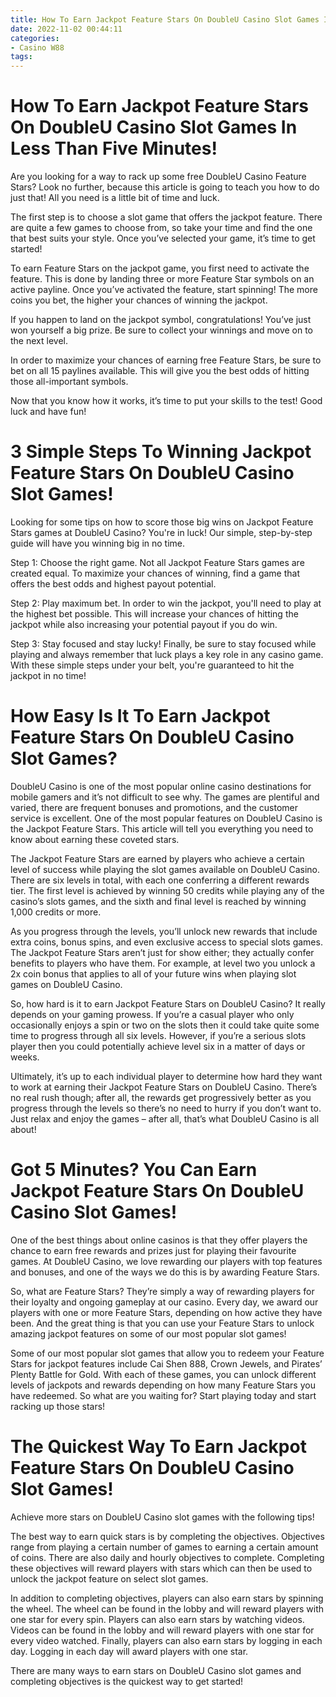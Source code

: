```yaml
---
title: How To Earn Jackpot Feature Stars On DoubleU Casino Slot Games In Less Than Five Minutes!
date: 2022-11-02 00:44:11
categories:
- Casino W88
tags:
---
```



#  How To Earn Jackpot Feature Stars On DoubleU Casino Slot Games In Less Than Five Minutes!

Are you looking for a way to rack up some free DoubleU Casino Feature Stars? Look no further, because this article is going to teach you how to do just that! All you need is a little bit of time and luck.

The first step is to choose a slot game that offers the jackpot feature. There are quite a few games to choose from, so take your time and find the one that best suits your style. Once you’ve selected your game, it’s time to get started!

To earn Feature Stars on the jackpot game, you first need to activate the feature. This is done by landing three or more Feature Star symbols on an active payline. Once you’ve activated the feature, start spinning! The more coins you bet, the higher your chances of winning the jackpot.

If you happen to land on the jackpot symbol, congratulations! You’ve just won yourself a big prize. Be sure to collect your winnings and move on to the next level.

In order to maximize your chances of earning free Feature Stars, be sure to bet on all 15 paylines available. This will give you the best odds of hitting those all-important symbols.

Now that you know how it works, it’s time to put your skills to the test! Good luck and have fun!

#  3 Simple Steps To Winning Jackpot Feature Stars On DoubleU Casino Slot Games!

Looking for some tips on how to score those big wins on Jackpot Feature Stars games at DoubleU Casino? You're in luck! Our simple, step-by-step guide will have you winning big in no time.

Step 1: Choose the right game. Not all Jackpot Feature Stars games are created equal. To maximize your chances of winning, find a game that offers the best odds and highest payout potential.

Step 2: Play maximum bet. In order to win the jackpot, you'll need to play at the highest bet possible. This will increase your chances of hitting the jackpot while also increasing your potential payout if you do win.

Step 3: Stay focused and stay lucky! Finally, be sure to stay focused while playing and always remember that luck plays a key role in any casino game. With these simple steps under your belt, you're guaranteed to hit the jackpot in no time!

#  How Easy Is It To Earn Jackpot Feature Stars On DoubleU Casino Slot Games?

DoubleU Casino is one of the most popular online casino destinations for mobile gamers and it’s not difficult to see why. The games are plentiful and varied, there are frequent bonuses and promotions, and the customer service is excellent. One of the most popular features on DoubleU Casino is the Jackpot Feature Stars. This article will tell you everything you need to know about earning these coveted stars.

The Jackpot Feature Stars are earned by players who achieve a certain level of success while playing the slot games available on DoubleU Casino. There are six levels in total, with each one conferring a different rewards tier. The first level is achieved by winning 50 credits while playing any of the casino’s slots games, and the sixth and final level is reached by winning 1,000 credits or more.

As you progress through the levels, you’ll unlock new rewards that include extra coins, bonus spins, and even exclusive access to special slots games. The Jackpot Feature Stars aren’t just for show either; they actually confer benefits to players who have them. For example, at level two you unlock a 2x coin bonus that applies to all of your future wins when playing slot games on DoubleU Casino.

So, how hard is it to earn Jackpot Feature Stars on DoubleU Casino? It really depends on your gaming prowess. If you’re a casual player who only occasionally enjoys a spin or two on the slots then it could take quite some time to progress through all six levels. However, if you’re a serious slots player then you could potentially achieve level six in a matter of days or weeks.

Ultimately, it’s up to each individual player to determine how hard they want to work at earning their Jackpot Feature Stars on DoubleU Casino. There’s no real rush though; after all, the rewards get progressively better as you progress through the levels so there’s no need to hurry if you don’t want to. Just relax and enjoy the games – after all, that’s what DoubleU Casino is all about!

#  Got 5 Minutes? You Can Earn Jackpot Feature Stars On DoubleU Casino Slot Games!

One of the best things about online casinos is that they offer players the chance to earn free rewards and prizes just for playing their favourite games. At DoubleU Casino, we love rewarding our players with top features and bonuses, and one of the ways we do this is by awarding Feature Stars.

So, what are Feature Stars? They’re simply a way of rewarding players for their loyalty and ongoing gameplay at our casino. Every day, we award our players with one or more Feature Stars, depending on how active they have been. And the great thing is that you can use your Feature Stars to unlock amazing jackpot features on some of our most popular slot games!

Some of our most popular slot games that allow you to redeem your Feature Stars for jackpot features include Cai Shen 888, Crown Jewels, and Pirates’ Plenty Battle for Gold. With each of these games, you can unlock different levels of jackpots and rewards depending on how many Feature Stars you have redeemed. So what are you waiting for? Start playing today and start racking up those stars!

#  The Quickest Way To Earn Jackpot Feature Stars On DoubleU Casino Slot Games!

Achieve more stars on DoubleU Casino slot games with the following tips!

The best way to earn quick stars is by completing the objectives. Objectives range from playing a certain number of games to earning a certain amount of coins. There are also daily and hourly objectives to complete. Completing these objectives will reward players with stars which can then be used to unlock the jackpot feature on select slot games.

In addition to completing objectives, players can also earn stars by spinning the wheel. The wheel can be found in the lobby and will reward players with one star for every spin. Players can also earn stars by watching videos. Videos can be found in the lobby and will reward players with one star for every video watched. Finally, players can also earn stars by logging in each day. Logging in each day will award players with one star.

There are many ways to earn stars on DoubleU Casino slot games and completing objectives is the quickest way to get started!